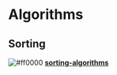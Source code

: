 # Algorithms

## Sorting
![#ff0000](https://placehold.co/15x15/ff0000/ff0000.png) **[sorting-algorithms](https://github.com/linjing-lab/sorting-algorithms)**       
